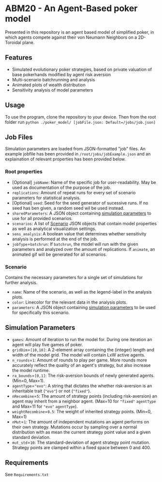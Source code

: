 # ABM20 - An Agent-Based poker model

Presented in this repository is an agent based model of simplified poker, in which agents compete against
their von Neumann Neighbors on a 2D-Toroidal plane.

## Features
- Simulated evolutionary poker strategies, based on private valuation of base pokerhands modified by agent risk aversion
- Multi-scenario batchrunning and analysis
- Animated plots of wealth distribution
- Sensitivity analysis of model parameters

## Usage
To use the program, clone the repository to your device. Then from the root folder run `python ./poker_model/ [jobFile.json: Default=/jobs/job.json]`

## Job Files
Simulation parameters are loaded from JSON-formatted "job" files. An example jobfile has been provided in `/root/jobs/jobExample.json` and an explaination of relevant properties has been provided below.

### Root properties
- [Optional] `jobName`: Name of the specific job for user-readability. May be used as documentation of the purpose of the job.
- `replications`: Amount of repeat runs for every set of scenario parameters for statistical analysis.
- [Optional] `seed`: Seed for the seed generator of sucessive runs. If no seed has ben given, a random seed wil be used instead.
- `sharedParameters`: A JSON object containing [simulation parameters](#simulation-parameters) to use for all provided scenarios.
- `scenarios`: A list of [Scenario](#scenario) JSON objects that contain model properties as well as analytical visualization settings.
- `sens_analysis`: A boolean value that determines whether sensitivity analysis is performed at the end of the job.
- `jobType`=`batchrun`: If `batchrun`, the model will run with the given parameters and analyzed over the amount of replications. If `animate`, an animated gif will be generated for all scenarios.

### Scenario
Contains the necessary parameters for a single set of simulations for further analysis. 
- `name`: Name of the scenario, as well as the legend-label in the analysis plots.
- `color`: Linecolor for the relevant data in the analysis plots.
- `parameters`: A JSON object containing [simulation parameters](#simulation-parameters) to be used for specifically this scenario.

## Simulation Parameters
- `games`: Amount of iteration to run the model for. During one iteration an agent will play five games of poker.
- `gridDim`=`[10,10]`: A 2-element array containing the (integer) length and width of the model grid. The model will contain LxW active agents.
- `n_rounds`=`1`: Amount of rounds to play per game. More rounds more accurately reflect the quality of an agent's strategy, but also increase the model runtime.
- `ra_bounds`=`[0,1]`: The risk-aversion bounds of newly generated agents. (Min=0, Max=1).
- `agentType`=`"evo"`: A string that dictates the whether risk-aversion is an inheritable trait (`"evo"`) or not (`"fixed"`).
- `nRecombine`=`5`: The amount of strategy points (including risk-aversion) an agent may inherit from a neighbor agent. (Max=10 for `"fixed"` `agentType` and Max=11 for `"evo"` `agentType`). 
- `weightRecombine`=`0.5`: The weight of inherited strategy points. (Min=0, Max=1)
- `nMut`=`1`: The amount of independent mutations an agent performs on their own strategy. Mutations occur by sampling over a normal distribution with as mean the current strategy point value and a given standard deviation.
- `mut_std`=`10`: The standard-deviation of agent strategy point mutation. Strategy points are clamped within a fixed space between 0 and 400.

## Requirements
See `Requirements.txt`